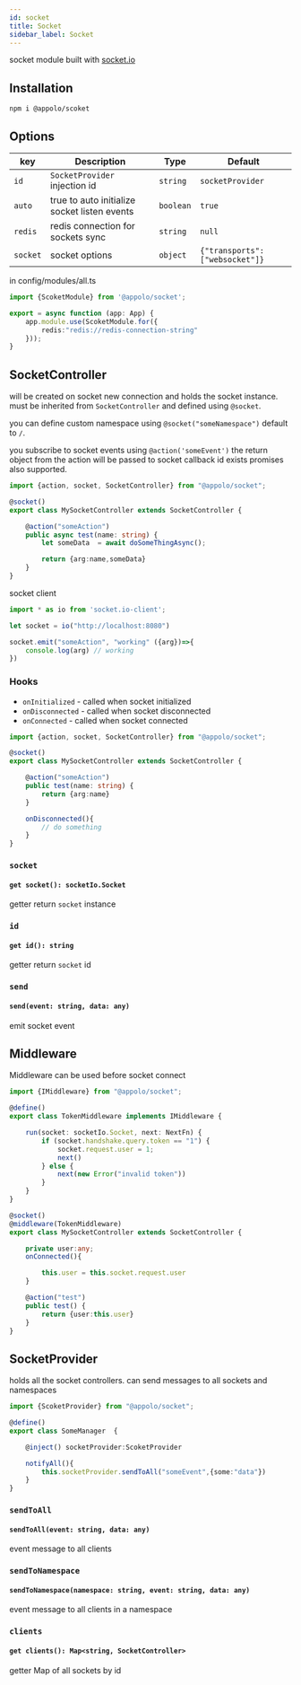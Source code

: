```yaml
---
id: socket
title: Socket
sidebar_label: Socket
---
```

socket module built with [socket.io](https://socket.io/)

## Installation

```npm
npm i @appolo/scoket
```

## Options
| key | Description | Type | Default
| --- | --- | --- | --- |
| `id` | `SocketProvider` injection id | `string`|  `socketProvider`|
| `auto` | true to auto initialize socket listen events | `boolean` | `true` |
| `redis` | redis connection for sockets sync   | `string` | `null` |
| `socket` | socket options | `object` | `{"transports": ["websocket"]}` |

in config/modules/all.ts

```typescript
import {ScoketModule} from '@appolo/socket';

export = async function (app: App) {
    app.module.use(ScoketModule.for({
        redis:"redis://redis-connection-string"
    }));
}
```


## SocketController
will be created on socket new connection and holds the socket instance.
must be inherited from `SocketController` and defined using `@socket`.

you can define custom namespace using `@socket("someNamespace")` default to `/`.

you subscribe to socket events using `@action('someEvent')` the return object from the action will be passed to socket callback id exists
promises also supported.

```typescript
import {action, socket, SocketController} from "@appolo/socket";

@socket()
export class MySocketController extends SocketController {

    @action("someAction")
    public async test(name: string) {
        let someData  = await doSomeThingAsync();

        return {arg:name,someData}
    }
}
```
socket client
```typescript
import * as io from 'socket.io-client';

let socket = io("http://localhost:8080")

socket.emit("someAction", "working" ({arg})=>{
    console.log(arg) // working
})

```
### Hooks
- `onInitialized` - called when socket initialized
- `onDisconnected` - called when socket disconnected
- `onConnected` - called when socket connected


```typescript
import {action, socket, SocketController} from "@appolo/socket";

@socket()
export class MySocketController extends SocketController {

    @action("someAction")
    public test(name: string) {
        return {arg:name}
    }

    onDisconnected(){
        // do something
    }
}
```

### `socket`
#### `get socket(): socketIo.Socket`
getter return `socket` instance
### `id`
#### `get id(): string`
getter return `socket` id
### `send`
#### `send(event: string, data: any)`
emit socket event

## Middleware
Middleware can be used before socket connect

```typescript
import {IMiddleware} from "@appolo/socket";

@define()
export class TokenMiddleware implements IMiddleware {

    run(socket: socketIo.Socket, next: NextFn) {
        if (socket.handshake.query.token == "1") {
            socket.request.user = 1;
            next()
        } else {
            next(new Error("invalid token"))
        }
    }
}
```

```typescript
@socket()
@middleware(TokenMiddleware)
export class MySocketController extends SocketController {

    private user:any;
    onConnected(){

        this.user = this.socket.request.user
    }

    @action("test")
    public test() {
        return {user:this.user}
    }
}
```


## SocketProvider
holds all the socket controllers.
can send messages to all sockets and namespaces


```typescript
import {ScoketProvider} from "@appolo/socket";

@define()
export class SomeManager  {

    @inject() socketProvider:ScoketProvider

    notifyAll(){
        this.socketProvider.sendToAll("someEvent",{some:"data"})
    }
}
```
### `sendToAll`
#### `sendToAll(event: string, data: any)`
event message to all clients

### `sendToNamespace`
#### `sendToNamespace(namespace: string, event: string, data: any)`
event message to all clients in a namespace
### `clients`
#### `get clients(): Map<string, SocketController>`
getter Map of all sockets by id
